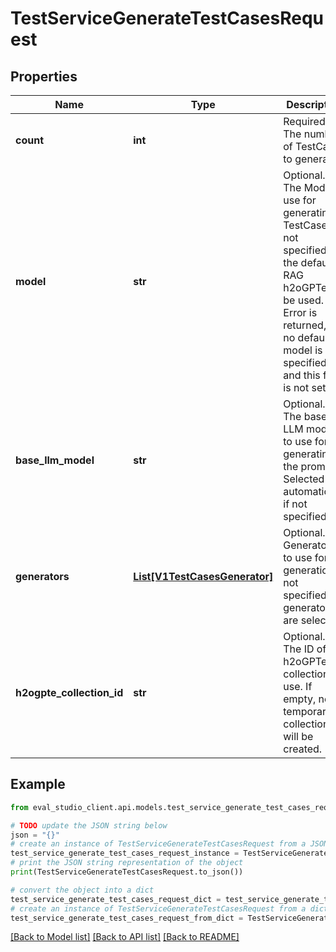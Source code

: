 # TestServiceGenerateTestCasesRequest


## Properties

Name | Type | Description | Notes
------------ | ------------- | ------------- | -------------
**count** | **int** | Required. The number of TestCases to generate. | [optional] 
**model** | **str** | Optional. The Model to use for generating TestCases. If not specified, the default RAG h2oGPTe will be used. Error is returned, if no default model is specified and this field is not set. | [optional] 
**base_llm_model** | **str** | Optional. The base LLM model to use for generating the prompts. Selected automatically if not specified. | [optional] 
**generators** | [**List[V1TestCasesGenerator]**](V1TestCasesGenerator.md) | Optional. Generators to use for generation. If not specified, all generators are selected. | [optional] 
**h2ogpte_collection_id** | **str** | Optional. The ID of the h2oGPTe collection to use. If empty, new temporary collection will be created. | [optional] 

## Example

```python
from eval_studio_client.api.models.test_service_generate_test_cases_request import TestServiceGenerateTestCasesRequest

# TODO update the JSON string below
json = "{}"
# create an instance of TestServiceGenerateTestCasesRequest from a JSON string
test_service_generate_test_cases_request_instance = TestServiceGenerateTestCasesRequest.from_json(json)
# print the JSON string representation of the object
print(TestServiceGenerateTestCasesRequest.to_json())

# convert the object into a dict
test_service_generate_test_cases_request_dict = test_service_generate_test_cases_request_instance.to_dict()
# create an instance of TestServiceGenerateTestCasesRequest from a dict
test_service_generate_test_cases_request_from_dict = TestServiceGenerateTestCasesRequest.from_dict(test_service_generate_test_cases_request_dict)
```
[[Back to Model list]](../README.md#documentation-for-models) [[Back to API list]](../README.md#documentation-for-api-endpoints) [[Back to README]](../README.md)


